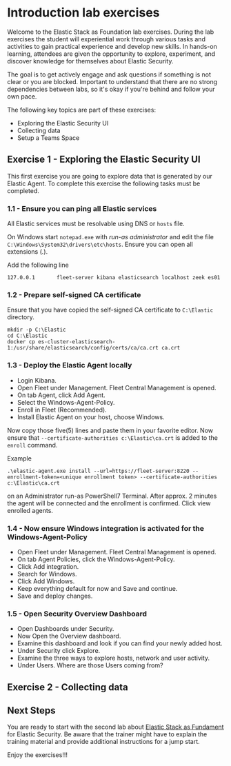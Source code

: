 # Introduction lab exercises

Welcome to the Elastic Stack as Foundation lab exercises. During the lab exercises the student will experiential work through various tasks and activities to gain practical experience and develop new skills. In hands-on learning, attendees are given the opportunity to explore, experiment, and discover knowledge for themselves about Elastic Security.

The goal is to get actively engage and ask questions if something is not clear or you are blocked. Important to understand that there are no strong dependencies between labs, so it's okay if you're behind and follow your own pace.

The following key topics are part of these exercises:

- Exploring the Elastic Security UI
- Collecting data
- Setup a Teams Space

## Exercise 1 - Exploring the Elastic Security UI

This first exercise you are going to explore data that is generated by our Elastic Agent. To complete this exercise the following tasks must be completed.

### 1.1 - Ensure you can ping all Elastic services

All Elastic services must be resolvable using DNS or `hosts` file.

On Windows start `notepad.exe` with *run-as administrator* and edit the file `C:\Windows\System32\drivers\etc\hosts`.
Ensure you can open all extensions (*.*).

Add the following line

```
127.0.0.1       fleet-server kibana elasticsearch localhost zeek es01
```

### 1.2 - Prepare self-signed CA certificate

Ensure that you have copied the self-signed CA certificate to `C:\Elastic` directory.

```
mkdir -p C:\Elastic
cd C:\Elastic
docker cp es-cluster-elasticsearch-1:/usr/share/elasticsearch/config/certs/ca/ca.crt ca.crt
```

### 1.3 - Deploy the Elastic Agent locally

- Login Kibana.
- Open Fleet under Management. Fleet Central Management is opened.
- On tab Agent, click Add Agent.
- Select the Windows-Agent-Policy.
- Enroll in Fleet (Recommended).
- Install Elastic Agent on your host, choose Windows.

Now copy those five(5) lines and paste them in your favorite editor. Now ensure that `--certificate-authorities c:\Elastic\ca.crt` is added to the `enroll` command.

Example
```
.\elastic-agent.exe install --url=https://fleet-server:8220 --enrollment-token=<unique enrollment token> --certificate-authorities c:\Elastic\ca.crt
```

on an Administrator run-as PowerShell7 Terminal. After approx. 2 minutes the agent will be connected and the enrollment is confirmed. Click view enrolled agents.

### 1.4 - Now ensure Windows integration is activated for the Windows-Agent-Policy

- Open Fleet under Management. Fleet Central Management is opened. 
- On tab Agent Policies, click the Windows-Agent-Policy.
- Click Add integration.
- Search for Windows.
- Click Add Windows.
- Keep everything default for now and Save and continue.
- Save and deploy changes.

### 1.5 - Open Security Overview Dashboard

- Open Dashboards under Security.
- Now Open the Overview dashboard.
- Examine this dashboard and look if you can find your newly added host.
- Under Security click Explore.
- Examine the three ways to explore hosts, network and user activity.
- Under Users. Where are those Users coming from?

## Exercise 2 - Collecting data


## Next Steps

You are ready to start with the second lab about [Elastic Stack as Fundament](../02-stackfoundation/README.md) for Elastic Security. Be aware that the trainer might have to explain the training material and provide additional instructions for a jump start.

Enjoy the exercises!!!
